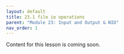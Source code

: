 ```yaml
---
layout: default
title: 23.1 file io operations
parent: "Module 23: Input and Output & NIO"
nav_order: 1
---
```


Content for this lesson is coming soon.
